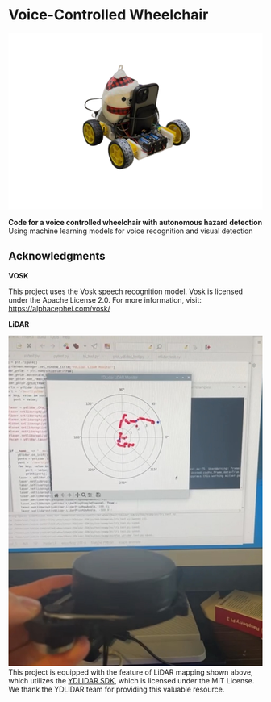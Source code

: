 # Voice-Controlled Wheelchair

![Voice-Controlled Wheelchair](img/voice-controlled-wheelchair.png)

**Code for a voice controlled wheelchair with autonomous hazard detection**
Using machine learning models for voice recognition and visual detection


## Acknowledgments


**VOSK**

This project uses the Vosk speech recognition model.
Vosk is licensed under the Apache License 2.0.
For more information, visit: https://alphacephei.com/vosk/


**LiDAR**

![Voice-Controlled Wheelchair](img/lidar_mapping.jpeg)
This project is equipped with the feature of LiDAR mapping shown above, which utilizes the [YDLIDAR SDK](https://github.com/YDLIDAR/YDLidar-SDK), which is licensed under the MIT License. We thank the YDLIDAR team for providing this valuable resource.

